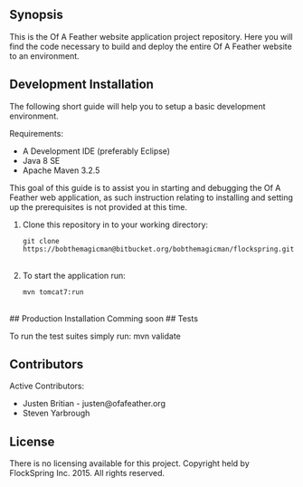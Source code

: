 

## Synopsis

This is the Of A Feather website application project repository. Here you will find the code necessary to build and deploy the entire Of A Feather website to an environment. 

## Development Installation

The following short guide will help you to setup a basic development environment. 

Requirements:
<ul>
<li>A Development IDE (preferably Eclipse)</li>
<li>Java 8 SE</li>
<li>Apache Maven 3.2.5</li>
</ul>
This goal of this guide is to assist you in starting and debugging the Of A Feather web application, as such instruction relating to installing and setting up the prerequisites is not provided at this time.

1. Clone this repository in to your working directory:<br />
    ```
    git clone https://bobthemagicman@bitbucket.org/bobthemagicman/flockspring.git
    ```
    <br />
2. To start the application run:<br />
    ```
    mvn tomcat7:run
    ```
<br />
## Production Installation
Comming soon
## Tests

To run the test suites simply run:
    mvn validate

## Contributors

Active Contributors:
<ul>
<li>Justen Britian - justen@ofafeather.org</li>
<li>Steven Yarbrough</li>
</ul>

## License

There is no licensing available for this project. Copyright held by FlockSpring Inc. 2015. All rights reserved.
